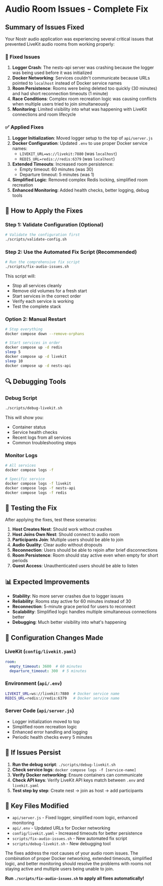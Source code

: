 # Audio Room Issues - Complete Fix

## Summary of Issues Fixed

Your Nostr audio application was experiencing several critical issues that prevented LiveKit audio rooms from working properly:

### 🔧 **Fixed Issues**

1. **Logger Crash**: The nests-api server was crashing because the logger was being used before it was initialized
2. **Docker Networking**: Services couldn't communicate because URLs pointed to `localhost` instead of Docker service names
3. **Room Persistence**: Rooms were being deleted too quickly (30 minutes) and had short reconnection timeouts (1 minute)
4. **Race Conditions**: Complex room recreation logic was causing conflicts when multiple users tried to join simultaneously
5. **Monitoring**: Limited visibility into what was happening with LiveKit connections and room lifecycle

### ✅ **Applied Fixes**

1. **Logger Initialization**: Moved logger setup to the top of `api/server.js`
2. **Docker Configuration**: Updated `.env` to use proper Docker service names:
   - `LIVEKIT_URL=ws://livekit:7880` (was `localhost`)
   - `REDIS_URL=redis://redis:6379` (was `localhost`)
3. **Extended Timeouts**: Increased room persistence:
   - Empty timeout: 60 minutes (was 30)
   - Departure timeout: 5 minutes (was 1)
4. **Simplified Logic**: Removed complex Redis locking, simplified room recreation
5. **Enhanced Monitoring**: Added health checks, better logging, debug tools

## 🚀 How to Apply the Fixes

### Step 1: Validate Configuration (Optional)
```bash
# Validate the configuration first
./scripts/validate-config.sh
```

### Step 2: Use the Automated Fix Script (Recommended)
```bash
# Run the comprehensive fix script
./scripts/fix-audio-issues.sh
```

This script will:
- Stop all services cleanly
- Remove old volumes for a fresh start
- Start services in the correct order
- Verify each service is working
- Test the complete stack

### Option 2: Manual Restart
```bash
# Stop everything
docker compose down --remove-orphans

# Start services in order
docker compose up -d redis
sleep 5
docker compose up -d livekit
sleep 10
docker compose up -d nests-api
```

## 🔍 Debugging Tools

### Debug Script
```bash
./scripts/debug-livekit.sh
```

This will show you:
- Container status
- Service health checks
- Recent logs from all services
- Common troubleshooting steps

### Monitor Logs
```bash
# All services
docker compose logs -f

# Specific service
docker compose logs -f livekit
docker compose logs -f nests-api
docker compose logs -f redis
```

## 🧪 Testing the Fix

After applying the fixes, test these scenarios:

1. **Host Creates Nest**: Should work without crashes
2. **Host Joins Own Nest**: Should connect to audio room
3. **Participants Join**: Multiple users should be able to join
4. **Audio Quality**: Clear audio without dropouts
5. **Reconnection**: Users should be able to rejoin after brief disconnections
6. **Room Persistence**: Room should stay active even when empty for short periods
7. **Guest Access**: Unauthenticated users should be able to listen

## 📊 Expected Improvements

- **Stability**: No more server crashes due to logger issues
- **Reliability**: Rooms stay active for 60 minutes instead of 30
- **Reconnection**: 5-minute grace period for users to reconnect
- **Scalability**: Simplified logic handles multiple simultaneous connections better
- **Debugging**: Much better visibility into what's happening

## 🔧 Configuration Changes Made

### LiveKit (`config/livekit.yaml`)
```yaml
room:
  empty_timeout: 3600  # 60 minutes
  departure_timeout: 300  # 5 minutes
```

### Environment (`api/.env`)
```bash
LIVEKIT_URL=ws://livekit:7880  # Docker service name
REDIS_URL=redis://redis:6379   # Docker service name
```

### Server Code (`api/server.js`)
- Logger initialization moved to top
- Simplified room recreation logic
- Enhanced error handling and logging
- Periodic health checks every 5 minutes

## 🚨 If Issues Persist

1. **Run the debug script**: `./scripts/debug-livekit.sh`
2. **Check service logs**: `docker compose logs -f [service-name]`
3. **Verify Docker networking**: Ensure containers can communicate
4. **Check API keys**: Verify LiveKit API keys match between `.env` and `livekit.yaml`
5. **Test step by step**: Create nest → join as host → add participants

## 📝 Key Files Modified

- `api/server.js` - Fixed logger, simplified room logic, enhanced monitoring
- `api/.env` - Updated URLs for Docker networking
- `config/livekit.yaml` - Increased timeouts for better persistence
- `scripts/fix-audio-issues.sh` - New automated fix script
- `scripts/debug-livekit.sh` - New debugging tool

The fixes address the root causes of your audio room issues. The combination of proper Docker networking, extended timeouts, simplified logic, and better monitoring should resolve the problems with rooms not staying active and multiple users being unable to join.

**Run `./scripts/fix-audio-issues.sh` to apply all fixes automatically!**